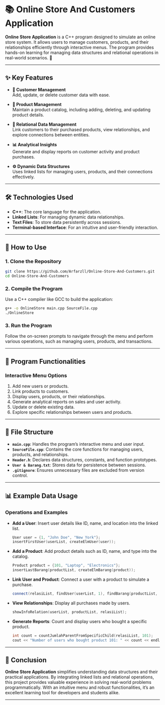 # 📚 Online Store And Customers Application

**Online Store Application** is a C++ program designed to simulate an online store system. It allows users to manage customers, products, and their relationships efficiently through interactive menus. The program provides hands-on learning for managing data structures and relational operations in real-world scenarios. 🚀

---

## ✨ Key Features

- **💼 Customer Management**  
  Add, update, or delete customer data with ease.

- **🛒 Product Management**  
  Maintain a product catalog, including adding, deleting, and updating product details.

- **🔗 Relational Data Management**  
  Link customers to their purchased products, view relationships, and explore connections between entities.

- **📊 Analytical Insights**  
  Generate and display reports on customer activity and product purchases.

- **⚙️ Dynamic Data Structures**  
  Uses linked lists for managing users, products, and their connections effectively.

---

## 🛠️ Technologies Used

- **C++**: The core language for the application.
- **Linked Lists**: For managing dynamic data relationships.
- **Text Files**: To store data persistently across sessions.
- **Terminal-based Interface**: For an intuitive and user-friendly interaction.

---

## 🚀 How to Use

### 1. Clone the Repository

```bash
git clone https://github.com/Arfarzll/Online-Store-And-Customers.git
cd Online-Store-And-Customers
```

### 2. Compile the Program

Use a C++ compiler like GCC to build the application:

```bash
g++ -o OnlineStore main.cpp SourceFile.cpp
./OnlineStore
```

### 3. Run the Program

Follow the on-screen prompts to navigate through the menu and perform various operations, such as managing users, products, and transactions.

---

## 🔌 Program Functionalities

### Interactive Menu Options

1. Add new users or products.
2. Link products to customers.
3. Display users, products, or their relationships.
4. Generate analytical reports on sales and user activity.
5. Update or delete existing data.
6. Explore specific relationships between users and products.

---

## 📂 File Structure

- **`main.cpp`**: Handles the program’s interactive menu and user input.
- **`SourceFile.cpp`**: Contains the core functions for managing users, products, and relationships.
- **`Header.h`**: Declares data structures, constants, and function prototypes.
- **`User & Barang.txt`**: Stores data for persistence between sessions.
- **`.gitignore`**: Ensures unnecessary files are excluded from version control.

---

## 📊 Example Data Usage

### Operations and Examples

- **Add a User**: Insert user details like ID, name, and location into the linked list.
  ```cpp
  User user = {1, "John Doe", "New York"};
  insertFirstUser(userList, createElmUser(user));
  ```
- **Add a Product**: Add product details such as ID, name, and type into the catalog.
  ```cpp
  Product product = {101, "Laptop", "Electronics"};
  insertLastBarang(productList, createElmBarang(product));
  ```
- **Link User and Product**: Connect a user with a product to simulate a purchase.
  ```cpp
  connect(relasiList, findUser(userList, 1), findBarang(productList, 101), createElmRelasi());
  ```
- **View Relationships**: Display all purchases made by users.
  ```cpp
  showInfoRelation(userList, productList, relasiList);
  ```
- **Generate Reports**: Count and display users who bought a specific product.
  ```cpp
  int count = countJumlahParentFromSpecificChild(relasiList, 101);
  cout << "Number of users who bought product 101: " << count << endl;
  ```

---

## 📝 Conclusion

**Online Store Application** simplifies understanding data structures and their practical applications. By integrating linked lists and relational operations, this project provides valuable experience in solving real-world problems programmatically. With an intuitive menu and robust functionalities, it’s an excellent learning tool for developers and students alike.

---
